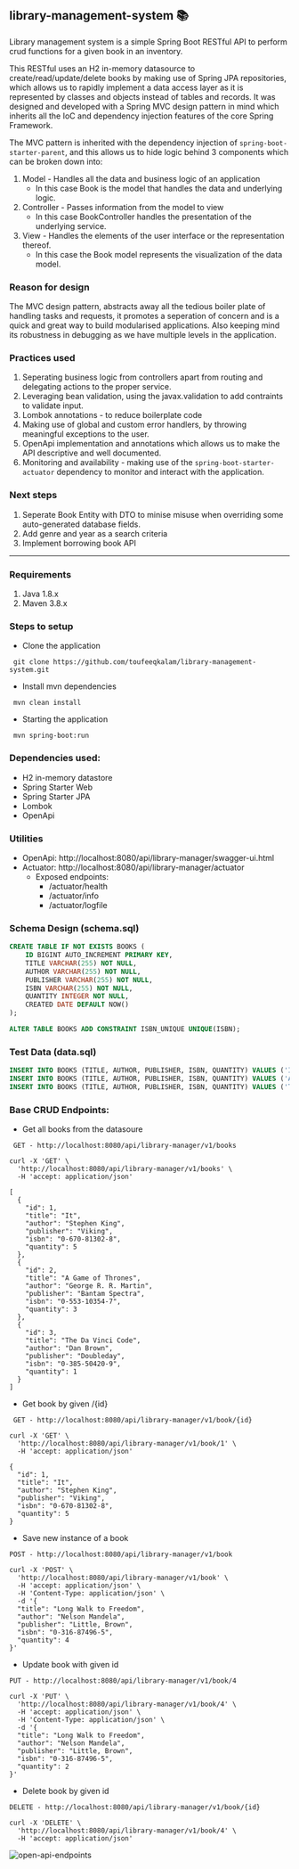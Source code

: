 ## library-management-system 📚
Library management system is a simple Spring Boot RESTful API to perform crud functions for a given book in an inventory.

This RESTful uses an H2 in-memory datasource to create/read/update/delete books by making use of Spring JPA repositories, which allows us to rapidly implement a data access layer as it is represented by classes and objects instead of tables and records.
It was designed and developed with a Spring MVC design pattern in mind which inherits all the IoC and dependency injection features of the core Spring Framework.

The MVC pattern is inherited with the dependency injection of `spring-boot-starter-parent`, and this allows us to hide logic behind 3 components which can be broken down into:

1. Model - Handles all the data and business logic of an application
   * In this case Book is the model that handles the data and underlying logic.
2. Controller - Passes information from the model to view 
   * In this case BookController handles the presentation of the underlying service.
3. View - Handles the elements of the user interface or the representation thereof.
   * In this case the Book model represents the visualization of the data model.

### Reason for design

The MVC design pattern, abstracts away all the tedious boiler plate of handling tasks and requests, it promotes a seperation of concern and is a quick and great way to build modularised applications. Also keeping mind its robustness in debugging as we have multiple levels in the application.

### Practices used

1. Seperating business logic from controllers apart from routing and delegating actions to the proper service.
2. Leveraging bean validation, using the javax.validation to add contraints to validate input.
3. Lombok annotations - to reduce boilerplate code
4. Making use of global and custom error handlers, by throwing meaningful exceptions to the user.
5. OpenApi implementation and annotations which allows us to make the API descriptive and well documented.
6. Monitoring and availability - making use of the `spring-boot-starter-actuator` dependency to monitor and interact with the application.

### Next steps

1. Seperate Book Entity with DTO to minise misuse when overriding some auto-generated database fields.
2. Add genre and year as a search criteria
3. Implement borrowing book API 

___

### Requirements

1. Java 1.8.x
2. Maven 3.8.x

### Steps to setup

* Clone the application
````
 git clone https://github.com/toufeeqkalam/library-management-system.git
````
* Install mvn dependencies
````
 mvn clean install
````
* Starting the application
````
 mvn spring-boot:run
````

### Dependencies used:
* H2 in-memory datastore
* Spring Starter Web
* Spring Starter JPA
* Lombok
* OpenApi

### Utilities
* OpenApi: http://localhost:8080/api/library-manager/swagger-ui.html
* Actuator: http://localhost:8080/api/library-manager/actuator
  * Exposed endpoints:
    * /actuator/health
    * /actuator/info
    * /actuator/logfile

### Schema Design (schema.sql)

````sql
CREATE TABLE IF NOT EXISTS BOOKS (
    ID BIGINT AUTO_INCREMENT PRIMARY KEY,
    TITLE VARCHAR(255) NOT NULL,
    AUTHOR VARCHAR(255) NOT NULL,
    PUBLISHER VARCHAR(255) NOT NULL,
    ISBN VARCHAR(255) NOT NULL,
    QUANTITY INTEGER NOT NULL,
    CREATED DATE DEFAULT NOW()
);

ALTER TABLE BOOKS ADD CONSTRAINT ISBN_UNIQUE UNIQUE(ISBN);
````

### Test Data (data.sql)

````sql
INSERT INTO BOOKS (TITLE, AUTHOR, PUBLISHER, ISBN, QUANTITY) VALUES ('It', 'Stephen King', 'Viking' ,'0-670-81302-8', 5);
INSERT INTO BOOKS (TITLE, AUTHOR, PUBLISHER, ISBN, QUANTITY) VALUES ('A Game of Thrones' ,'George R. R. Martin', 'Bantam Spectra', '0-553-10354-7', 3);
INSERT INTO BOOKS (TITLE, AUTHOR, PUBLISHER, ISBN, QUANTITY) VALUES ('The Da Vinci Code','Dan Brown', 'Doubleday' ,'0-385-50420-9', 1);
````

### Base CRUD Endpoints:

* Get all books from the datasoure

````
 GET - http://localhost:8080/api/library-manager/v1/books
````

```
curl -X 'GET' \
  'http://localhost:8080/api/library-manager/v1/books' \
  -H 'accept: application/json'
```

````
[
  {
    "id": 1,
    "title": "It",
    "author": "Stephen King",
    "publisher": "Viking",
    "isbn": "0-670-81302-8",
    "quantity": 5
  },
  {
    "id": 2,
    "title": "A Game of Thrones",
    "author": "George R. R. Martin",
    "publisher": "Bantam Spectra",
    "isbn": "0-553-10354-7",
    "quantity": 3
  },
  {
    "id": 3,
    "title": "The Da Vinci Code",
    "author": "Dan Brown",
    "publisher": "Doubleday",
    "isbn": "0-385-50420-9",
    "quantity": 1
  }
]

````
* Get book by given /{id}

````
 GET - http://localhost:8080/api/library-manager/v1/book/{id}
````

````
curl -X 'GET' \
  'http://localhost:8080/api/library-manager/v1/book/1' \
  -H 'accept: application/json'
````

````
{
  "id": 1,
  "title": "It",
  "author": "Stephen King",
  "publisher": "Viking",
  "isbn": "0-670-81302-8",
  "quantity": 5
}
````
* Save new instance of a book

````
POST - http://localhost:8080/api/library-manager/v1/book
````

````
curl -X 'POST' \
  'http://localhost:8080/api/library-manager/v1/book' \
  -H 'accept: application/json' \
  -H 'Content-Type: application/json' \
  -d '{
  "title": "Long Walk to Freedom",
  "author": "Nelson Mandela",
  "publisher": "Little, Brown",
  "isbn": "0-316-87496-5",
  "quantity": 4
}'
````

* Update book with given id

````
PUT - http://localhost:8080/api/library-manager/v1/book/4
````

````
curl -X 'PUT' \
  'http://localhost:8080/api/library-manager/v1/book/4' \
  -H 'accept: application/json' \
  -H 'Content-Type: application/json' \
  -d '{
  "title": "Long Walk to Freedom",
  "author": "Nelson Mandela",
  "publisher": "Little, Brown",
  "isbn": "0-316-87496-5",
  "quantity": 2
}'
````

* Delete book by given id

````
DELETE - http://localhost:8080/api/library-manager/v1/book/{id}
````

````
curl -X 'DELETE' \
  'http://localhost:8080/api/library-manager/v1/book/4' \
  -H 'accept: application/json'
````

![open-api-endpoints](screenshots/open-api-endpoints.png)



  
